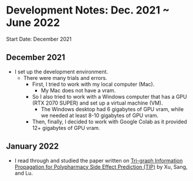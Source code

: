 # Development Notes: Dec. 2021 ~ June 2022

Start Date: December 2021

## December 2021
* I set up the development environment. 
  * There were many trials and errors. 
    * First, I tried to work with my local computer (Mac). 
      * My Mac does not have a vram.
    * So I also tried to work with a Windows computer that has a GPU (RTX 2070 SUPER) and set up a virtual machine (VM). 
      * The Windows desktop had 6 gigabytes of GPU vram, while we needed at least 8-10 gigabytes of GPU vram. 
    * Then, finally, I decided to work with Google Colab as it provided 12+ gigabytes of GPU vram.


## January 2022
* I read through and studied the paper written on [Tri-graph Information Propagation for Polypharmacy Side Effect Prediction (TIP)](https://grlearning.github.io/papers/94.pdf) by Xu, Sang, and Lu. 
